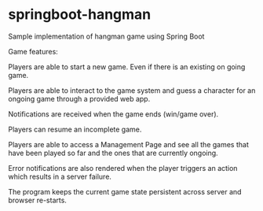 # springboot-hangman
Sample implementation of hangman game using Spring Boot

Game features:

Players are able to start a new game. Even if there is an existing on going game.

Players are able to interact to the game system and guess a character for an ongoing game through a provided web app.

Notifications are received when the game ends (win/game over).

Players can resume an incomplete game.

Players are able to access a Management Page and see all the games that have been played so far and the ones that are currently ongoing.

Error notifications are also rendered when the player triggers an action which results in a server failure.

The program keeps the current game state persistent across server and browser re-starts.
